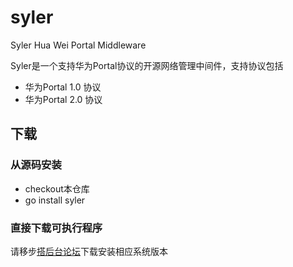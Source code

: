 syler
=====

Syler Hua Wei Portal Middleware

Syler是一个支持华为Portal协议的开源网络管理中间件，支持协议包括

* 华为Portal 1.0 协议
* 华为Portal 2.0 协议

## 下载
### 从源码安装

* checkout本仓库
* go install syler

### 直接下载可执行程序
请移步[搭后台论坛](http://www.dahoutai.com)下载安装相应系统版本


